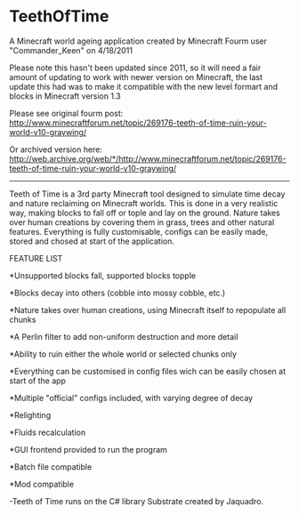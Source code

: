 # TeethOfTime

A Minecraft world ageing application created by Minecraft Fourm user "Commander_Keen" on 4/18/2011

Please note this hasn't been updated since 2011, so it will need a fair amount of updating to work with newer version on Minecraft, the last update this had was to make it compatible with the new level formart and blocks in Minecraft version 1.3

Please see original fourm post: http://www.minecraftforum.net/topic/269176-teeth-of-time-ruin-your-world-v10-graywing/

Or archived version here: http://web.archive.org/web/*/http://www.minecraftforum.net/topic/269176-teeth-of-time-ruin-your-world-v10-graywing/

-----------------------------------------------------------------------------------

Teeth of Time is a 3rd party Minecraft tool designed to simulate time decay and nature reclaiming on Minecraft worlds. 
This is done in a very realistic way, making blocks to fall off or tople and lay on the ground. 
Nature takes over human creations by covering them in grass, trees and other natural features. 
Everything is fully customisable, configs can be easily made, stored and chosed at start of the application.

FEATURE LIST

*Unsupported blocks fall, supported blocks topple

*Blocks decay into others (cobble into mossy cobble, etc.)

*Nature takes over human creations, using Minecraft itself to repopulate all chunks

*A Perlin filter to add non-uniform destruction and more detail

*Ability to ruin either the whole world or selected chunks only

*Everything can be customised in config files wich can be easily chosen at start of the app

*Multiple "official" configs included, with varying degree of decay

*Relighting

*Fluids recalculation

*GUI frontend provided to run the program

*Batch file compatible

*Mod compatible

-Teeth of Time runs on the C# library Substrate created by Jaquadro.
